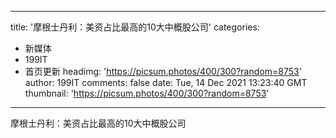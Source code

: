 
---
title: '摩根士丹利：美资占比最高的10大中概股公司'
categories: 
 - 新媒体
 - 199IT
 - 首页更新
headimg: 'https://picsum.photos/400/300?random=8753'
author: 199IT
comments: false
date: Tue, 14 Dec 2021 13:23:40 GMT
thumbnail: 'https://picsum.photos/400/300?random=8753'
---

<div>   
摩根士丹利：美资占比最高的10大中概股公司  
</div>
            